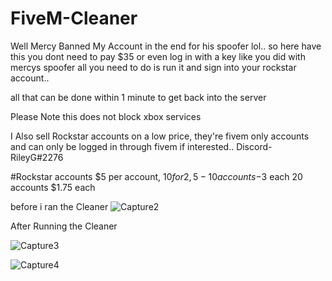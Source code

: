 # FiveM-Cleaner

Well Mercy Banned My Account in the end for his spoofer lol..
so here have this you dont need to pay $35 or even log in with a key like you did with mercys spoofer all you need to do is run it and sign into your rockstar account..


all that can be done within 1 minute to get back into the server

Please Note this does not block xbox services 


I Also sell Rockstar accounts on a low price, they're fivem only accounts and can only be logged in through fivem if interested.. Discord- RileyG#2276

#Rockstar accounts $5 per account, $10 for 2, 5-10 accounts-$3 each 20 accounts $1.75 each



before i ran the Cleaner 
![Capture2](https://user-images.githubusercontent.com/100459240/189078800-aab8fe43-b228-41dd-9f3e-c020bbe7ab92.PNG)


After Running the Cleaner

![Capture3](https://user-images.githubusercontent.com/100459240/189078883-090e2236-66d5-47d4-b4bf-2fed0ac555a3.PNG)

![Capture4](https://user-images.githubusercontent.com/100459240/189079127-e9c00c19-6b71-4475-87e8-642582c24466.PNG)
